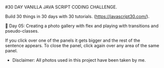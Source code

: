 #30 DAY VANILLA JAVA SCRIPT CODING CHALLENGE.

Build 30 things in 30 days with 30 tutorials. (https://javascript30.com/).

📸 Day 05: Creating a photo gallery with flex and playing with transitions and pseudo-classes.

If you click over one of the panels it gets bigger and the rest of the sentence appears. To close the panel, click again over any area of the same panel.


* Disclaimer: All photos used in this project have been taken by me.
